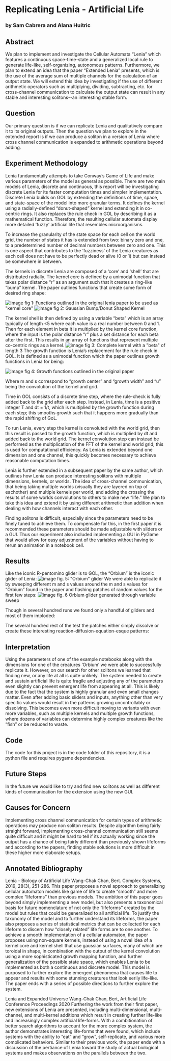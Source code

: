 # Replicating Lenia - Artificial Life
### by Sam Cabrera and Alana Huitric

## Abstract

We plan to implement and investigate the Cellular Automata “Lenia” which features a continuous space-time-state and a generalized local rule to generate life-like, self-organizing, autonomous patterns. Furthermore, we plan to extend an idea that the paper “Extended Lenia” presents, which is the use of the average sum of multiple channels for the calculation of an output state. We will extend this idea by investigating if the use of different arithmetic operators such as multiplying, dividing, subtracting, etc. for cross-channel communication to calculate the output state can result in any stable and interesting solitons--an interesting stable form.

## Question

Our primary question is if we can replicate Lenia and qualitatively compare it to its original outputs. Then the question we plan to explore in the extended report is if we can produce a soliton in a version of Lenia where cross channel communication is expanded to arithmetic operations beyond adding.

## Experiment Methodology

Lenia fundamentally attempts to take Conway’s Game of Life and make various parameters of the model as general as possible. There are two main models of Lenia, discrete and continuous, this report will be investigating discrete Lenia for its  faster computation times and simpler implementation. Discrete Lenia builds on GOL by extending the definitions of time, space, and state-space of the model into more granular terms. It defines the kernel using a radially-defined “donut-shaped” kernel and extending it in co-centric rings. It also replaces the rule check in GOL by describing it as a mathematical function. Therefore, the resulting cellular automata display more detailed ‘fuzzy’ artificial life that resembles microorganisms.

To increase the granularity of the state space for each cell on the world grid, the number of states  it has is extended from two: binary zero and one, to a predetermined number of decimal numbers between zero and one. This is one aspect that contributes to the ‘fuzziness’ of the Lenia creatures as each cell does not have to be perfectly dead or alive (0 or 1) but can instead be somewhere in between. 

The kernels in discrete Lenia are composed of a ‘core’ and ‘shell’ that are distributed radially. The kernel core is defined by a unimodal function that takes polar distance “r” as an argument such that it creates a ring-like “bump” kernel. The paper outlines functions that create some form of desired ring shape:

![image](https://user-images.githubusercontent.com/60372947/146255422-989559d7-3258-4939-83f6-271c33b205b1.png)
fig 1: Functions outlined in the original lenia paper to be used as "kernel core"
![image](https://user-images.githubusercontent.com/60372947/146255481-bb52122e-080a-4602-ab31-b9fd9e696281.png)
fig 2: Gaussian Bump/Donut Shaped Kernel

The kernel shell is then defined by using a variable “beta” which is an array typically of length <5 where each value is a real number between 0 and 1. Then for each element in beta it is multiplied by the kernel core function, where the input is the polar distance “r” plus a set distance for each beta after the first. This results in an array of functions that represent multiple co-centric rings as a kernel. 
![image](https://user-images.githubusercontent.com/60372947/146255660-0db78ebe-0ffc-43eb-a3c5-37ac3cbc902b.png)
fig 3: Complete kernel with a "beta" of length 3
The growth function is Lenia’s replacement for the rule check in GOL. It is defined as a unimodal function which the paper outlines growth functions in Lenia for being:

![image](https://user-images.githubusercontent.com/60372947/146255572-e04ae22a-47e9-40a2-814e-733155c8caf1.png)
fig 4: Growth functions outlined in the original paper
 
Where m and s correspond to “growth center” and “growth width” and “u” being the convolution of the kernel and grid. 

Time in GOL consists of a discrete time step, where the rule-check is fully added back to the grid after each step. Instead, in Lenia, time is a positive integer T and dt = 1/t,  which is multiplied by the growth function during each step; this smooths growth such that it happens more gradually than the rapid shifting of GoL. 

To run Lenia,  every step the kernel is convoluted with the world grid, then this result is passed to the growth function, which is multiplied by dt and added back to the world grid. The kernel convolution step can instead be performed as the multiplication of the FFT of the kernel and world grid; this is used for computational efficiency. As Lenia is extended beyond one dimension and one channel, this quickly becomes necessary to achieve reasonable computation times. 

Lenia is further extended in a subsequent paper by the same author, which outlines how Lenia can produce interesting solitons with multiple dimensions, kernels, or worlds. The idea of cross-channel communication, that being taking multiple worlds (visually they are layered on top of eachother) and multiple kernels per world, and adding the crossing the results of some worlds convolutions to others to make new “life.” We plan to take this idea and extend it by using different arithmetic than addition when dealing with how channels interact with each other.

Finding solitons is difficult, especially since the parameters need to be finely tuned to achieve them. To compensate for this, in the first paper it is recommended these parameters should be made adjustable with sliders or a GUI. Thus our experiment also included implementing a GUI in PyGame that would allow for easy adjustment of the variables without having to rerun an animation in a notebook cell.


## Results 

Like the iconic R-pentomino glider is to GOL, the “Orbium” is the iconic glider of Lenia:
![image](https://user-images.githubusercontent.com/60372947/146255711-5a42fd7e-a4ea-4a13-b10f-c8bc8d5c1fe6.png)
fig. 5: "Orbium" glider
We were able to replicate it by sweeping different m and s values around the m and s values for “Orbium” found in the paper and flashing patches of random values for the first few steps: 
![image](https://user-images.githubusercontent.com/60372947/146255849-05d11a1f-1c4e-4a4a-8cfc-81dcda84c3e3.png)
fig. 6 Orbium glider generated through variable sweep

Though in several hundred runs we found only a handful of gliders and most of them imploded:

The several hundred rest of the test the patches either simply dissolve or create these interesting reaction-diffusion-equation-esque patterns:


## Interpretation

Using the parameters of one of the example notebooks along with the dimensions for one of the creatures ‘Orbium’ we were able to successfully replicate it. However, on our search for other solitons we learned that finding new, or any life at all is quite unlikely. The system needed to create and sustain artificial life is quite fragile and adjusting any of the parameters even slightly can prevent emergent life from appearing at all. This is likely due to the fact that the system is highly granular and even small changes matter. Even after adding basic sliders and inputs, anything other than very specific values would result in the patterns growing uncontrollably or dissolving. This becomes even more difficult moving to variants with even more variables, such as multiple kernels and multiple growth functions, where dozens of variables can determine highly complex creatures like the “fish” or be reduced to waste. 

## Code

The code for this project is in the code folder of this repository, it is a python file and requires pygame dependencies.
## Future Steps

In the future we would like to try and find new solitons as well as different kinds of communication for the extension using the new GUI.

## Causes for Concern

Implementing cross channel communication for certain types of arithmetic operations may produce non soliton results. Despite algorithm being fairly straight forward, implementing cross-channel communication still seems quite difficult and it might be hard to tell if its actually working since the output has a chance of being fairly different than previously shown lifeforms and according to the papers, finding stable solutions is more difficult in these higher more elaborate setups.

## Annotated Bibliography

Lenia – Biology of Artificial Life
Wang-Chak Chan, Bert. Complex Systems, 2019, 28(3), 251-286.
This paper proposes a novel approach to generalizing cellular automaton models like game of life to create “smooth” and more complex “lifeforms” than previous models. The ambition of this paper goes beyond simply implementing a new model, but also presents a taxonomical basis for future nomenclature of not only the “lifeforms” created by the model but rules that could be generalized to all artificial life. To justify the taxonomy of the model and to further understand its lifeforms, the paper also proposes a series of statistical metrics that can be collected for each lifeform to discern how “closely related” life forms are to one another. To achieve a smooth implementation of a cellular automaton, the paper proposes using non-square kernels, instead of using a novel idea of a kernel core and kernel shell that use gaussian surfaces, many of which are toroidal in shape, in combination with the output of the kernel convolution using a more sophisticated growth mapping function, and further generalization of the possible state space, which enables Lenia to be implemented as both a continuous and discrete model. This model is purposed to further explore the emergent phenomena that causes life to appear and results with some stunning creatures that look eerily life-like. The paper ends with a series of possible directions to further explore the system.

Lenia and Expanded Universe
Wang-Chak Chan, Bert, Artificial Life Conference Proceedings 2020
Furthering the work from their first paper, new extensions of Lenia are presented, including multi-dimensional, multi-channel, and multi-kernel additions which result in creating further life-like and increasingly complex artificial life-forms. With a combitionation of better search algorithms to account for the more complex system, the author demonstrates interesting life-forms that were found, which include systems with the ability to “eat” and “grow”, self-replicate, and various more complicated behaviors. Similar to their previous work, the paper ends with a discussion of the pertiance of Lenia toward the study of actual biological systems and makes observations on the parallels between the two.


